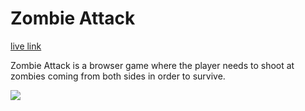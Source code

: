# Zombie Attack
[live link](https://bennyz811.github.io/Zombie-Attack/)

Zombie Attack is a browser game where the player needs to shoot at zombies coming from both sides in order to survive.

![](https://media.giphy.com/media/3o6fIQMB2TlNmRkWyI/giphy.gif)


